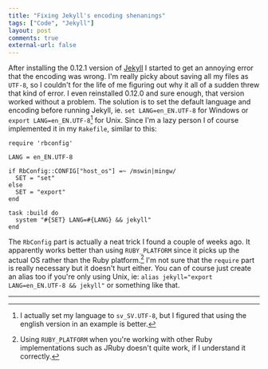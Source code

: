 ```yaml
---
title: "Fixing Jekyll's encoding shenanings" 
tags: ["Code", "Jekyll"]
layout: post
comments: true
external-url: false
---
```


After installing the 0.12.1 version of [Jekyll](http://jekyllrb.com/) I started to get an annoying error that the encoding was wrong. I'm really picky about saving all my files as `UTF-8`, so I couldn't for the life of me figuring out why it all of a sudden threw that kind of error. I even reinstalled 0.12.0 and sure enough, that version worked without a problem. The solution is to set the default language and encoding before running Jekyll, ie. `set LANG=en_EN.UTF-8` for Windows or `export LANG=en_EN.UTF-8`[^20130303-1] for Unix. Since I'm a lazy person I of course implemented it in my `Rakefile`, similar to this:

    require 'rbconfig'

    LANG = en_EN.UTF-8

    if RbConfig::CONFIG["host_os"] =~ /mswin|mingw/
      SET = "set"
    else
      SET = "export"
    end

    task :build do
      system "#{SET} LANG=#{LANG} && jekyll"
    end

The `RbConfig` part is actually a neat trick I found a couple of weeks ago. It apparently works better than using `RUBY_PLATFORM` since it picks up the actual OS rather than the Ruby platform.[^20130303-2] I'm not sure that the `require` part is really necessary but it doesn't hurt either. You can of course just create an alias too if you're only using Unix, ie: `alias jekyll="export LANG=en_EN.UTF-8 && jekyll"` or something like that.

* * *

[^20130303-1]: I actually set my language to `sv_SV.UTF-8`, but I figured that using the english version in an example is better.
[^20130303-2]: Using `RUBY_PLATFORM` when you're working with other Ruby implementations such as JRuby doesn't quite work, if I understand it correctly.

